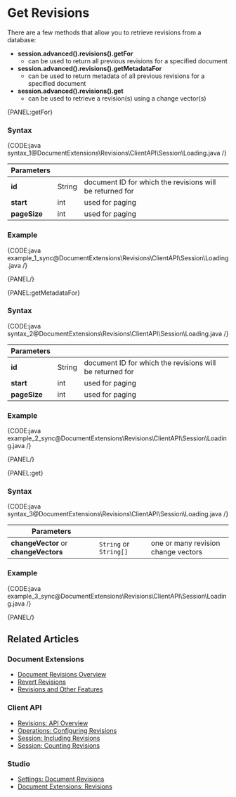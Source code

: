 # Get Revisions

There are a few methods that allow you to retrieve revisions from a database:   

- **session.advanced().revisions().getFor** 
    - can be used to return all previous revisions for a specified document   
- **session.advanced().revisions().getMetadataFor**
    - can be used to return metadata of all previous revisions for a specified document  
- **session.advanced().revisions().get**
    - can be used to retrieve a revision(s) using a change vector(s)  

{PANEL:getFor}

### Syntax

{CODE:java syntax_1@DocumentExtensions\Revisions\ClientAPI\Session\Loading.java /}

| Parameters | | |
| ------------- | ------------- | ----- |
| **id** | String | document ID for which the revisions will be returned for |
| **start** | int | used for paging |
| **pageSize** | int | used for paging |

### Example

{CODE:java example_1_sync@DocumentExtensions\Revisions\ClientAPI\Session\Loading.java /}

{PANEL/}

{PANEL:getMetadataFor}

### Syntax

{CODE:java syntax_2@DocumentExtensions\Revisions\ClientAPI\Session\Loading.java /}

| Parameters | | |
| ------------- | ------------- | ----- |
| **id** | String | document ID for which the revisions will be returned for |
| **start** | int | used for paging |
| **pageSize** | int | used for paging |

### Example

{CODE:java example_2_sync@DocumentExtensions\Revisions\ClientAPI\Session\Loading.java /}

{PANEL/}

{PANEL:get}

### Syntax

{CODE:java syntax_3@DocumentExtensions\Revisions\ClientAPI\Session\Loading.java /}

| Parameters | | |
| ------------- | ------------- | ----- |
| **changeVector** or **changeVectors**| `String` or `String[]` | one or many revision change vectors |

### Example

{CODE:java example_3_sync@DocumentExtensions\Revisions\ClientAPI\Session\Loading.java /}

{PANEL/}

## Related Articles

### Document Extensions

* [Document Revisions Overview](../../../../document-extensions/revisions/overview)  
* [Revert Revisions](../../../../document-extensions/revisions/revert-revisions)  
* [Revisions and Other Features](../../../../document-extensions/revisions/revisions-and-other-features)  

### Client API

* [Revisions: API Overview](../../../../document-extensions/revisions/client-api/overview)  
* [Operations: Configuring Revisions](../../../../document-extensions/revisions/client-api/operations/configure-revisions)  
* [Session: Including Revisions](../../../../document-extensions/revisions/client-api/session/including)  
* [Session: Counting Revisions](../../../../document-extensions/revisions/client-api/session/counting)  

### Studio

* [Settings: Document Revisions](../../../../studio/database/settings/document-revisions)  
* [Document Extensions: Revisions](../../../../studio/database/document-extensions/revisions)  
